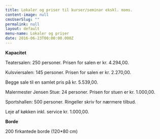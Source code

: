 ```yaml
---
title: Lokaler og priser til kurser/seminar ekskl. moms.
content-image: null
cmsUserSlug: ""
permalink: null
layout: default
menu-name: Lokaler og priser
date: 2016-06-23T00:00:00.000Z
---
```


**Kapacitet**

Teatersalen: 250 personer. Prisen for salen er kr. 4.294,00.

Kulsviersalen: 145 personer. Prisen for salen er kr. 2.270,00.

Begge sale til en samlet pris på kr. 5.539,00. 

Malermester Jensen Stue: 24 personer. Prisen for stuen er kr. 1.000,00.

Sportshallen: 500 personer. Ringeller skriv for nærmere tilbud.

Leje af køkken inkl. service kr. 1.000,00. 


**Borde**

200 firkantede borde (120*80 cm)
